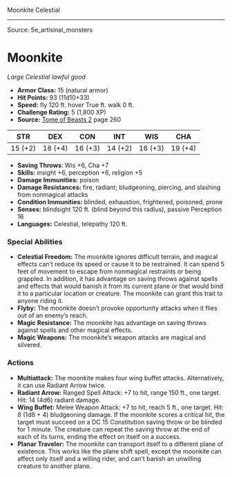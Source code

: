 <MonsterName/>Moonkite</MonsterName>
<CreatureType/>Celestial</CreatureType>



---

Source: 5e_artisinal_monsters

# Moonkite

*Large* *Celestial* *lawful good*

- **Armor Class:** 15 (natural armor)
- **Hit Points:** 93 (11d10+33)
- **Speed:** fly 120 ft. hover True ft. walk 0 ft.
- **Challenge Rating:** 5 (1,800 XP)
- **Source:** [Tome of Beasts 2](https://koboldpress.com/kpstore/product/tome-of-beasts-2-for-5th-edition) page 260

| STR | DEX | CON | INT | WIS | CHA |
| --- | --- | --- | --- | --- | --- |
| 15 (+2) | 18 (+4) | 16 (+3) | 14 (+2) | 16 (+3) | 19 (+4) |

- **Saving Throws**: Wis +6, Cha +7
- **Skills:** insight +6, perception +6, religion +5
- **Damage Immunities:** poison
- **Damage Resistances:** fire, radiant; bludgeoning, piercing, and slashing from nonmagical attacks
- **Condition Immunities:** blinded, exhaustion, frightened, poisoned, prone
- **Senses:** blindsight 120 ft. (blind beyond this radius), passive Perception 16
- **Languages:** Celestial, telepathy 120 ft.

### Special Abilities

- **Celestial Freedom:** The moonkite ignores difficult terrain, and magical effects can’t reduce its speed or cause it to be restrained. It can spend 5 feet of movement to escape from nonmagical restraints or being grappled. In addition, it has advantage on saving throws against spells and effects that would banish it from its current plane or that would bind it to a particular location or creature. The moonkite can grant this trait to anyone riding it.
- **Flyby:** The moonkite doesn’t provoke opportunity attacks when it flies out of an enemy’s reach.
- **Magic Resistance:** The moonkite has advantage on saving throws against spells and other magical effects.
- **Magic Weapons:** The moonkite’s weapon attacks are magical and silvered.

### Actions

- **Multiattack:** The moonkite makes four wing buffet attacks. Alternatively, it can use Radiant Arrow twice.
- **Radiant Arrow:** Ranged Spell Attack: +7 to hit, range 150 ft., one target. Hit: 14 (4d6) radiant damage.
- **Wing Buffet:** Melee Weapon Attack: +7 to hit, reach 5 ft., one target. Hit: 8 (1d8 + 4) bludgeoning damage. If the moonkite scores a critical hit, the target must succeed on a DC 15 Constitution saving throw or be blinded for 1 minute. The creature can repeat the saving throw at the end of each of its turns, ending the effect on itself on a success.
- **Planar Traveler:** The moonkite can transport itself to a different plane of existence. This works like the plane shift spell, except the moonkite can affect only itself and a willing rider, and can’t banish an unwilling creature to another plane.




